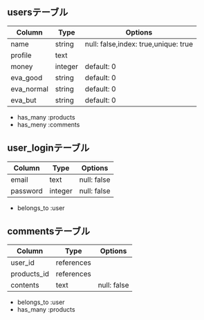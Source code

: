 ## usersテーブル

|Column|Type|Options|
|------|----|-------|
|name|string|null: false,index: true,unique: true|
|profile|text||
|money|integer|default: 0|
|eva_good|string|default: 0|
|eva_normal|string|default: 0|
|eva_but|string|default: 0|

- has_many :products
- has_meny :comments

## user_loginテーブル

|Column|Type|Options|
|------|----|-------|
|email|text|null: false|
|password|integer|null: false|

- belongs_to :user


## commentsテーブル

|Column|Type|Options|
|------|----|-------|
|user_id|references||
|products_id|references||
|contents|text|null: false|

- belongs_to :user
- has_many :products

